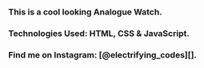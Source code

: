 ### This is a cool looking Analogue Watch.

### Technologies Used: HTML, CSS & JavaScript.

### Find me on Instagram: [@electrifying_codes][].

[Instagram]: https://www.instagram.com/electrifying_codes